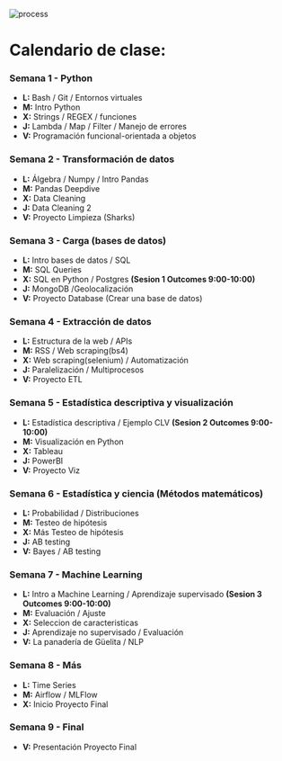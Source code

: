 ![process](https://github.com/Ironhack-Data-Madrid-Agosto-2022/Apuntes-de-clase/blob/main/images/process.jpg)

# Calendario de clase:



### Semana 1 - Python

+ **L:** Bash / Git / Entornos virtuales
+ **M:** Intro Python
+ **X:** Strings / REGEX / funciones
+ **J:** Lambda / Map / Filter / Manejo de errores
+ **V:** Programación funcional-orientada a objetos



### Semana 2 - Transformación de datos

+ **L:** Álgebra / Numpy / Intro Pandas
+ **M:** Pandas Deepdive
+ **X:** Data Cleaning      
+ **J:** Data Cleaning 2
+ **V:** Proyecto Limpieza (Sharks)



### Semana 3 - Carga (bases de datos)

+ **L:** Intro bases de datos / SQL
+ **M:** SQL Queries
+ **X:** SQL en Python / Postgres **(Sesion 1 Outcomes 9:00-10:00)**
+ **J:** MongoDB /Geolocalización
+ **V:** Proyecto Database (Crear una base de datos)


### Semana 4 - Extracción de datos

+ **L:** Estructura de la web / APIs
+ **M:** RSS / Web scraping(bs4)
+ **X:** Web scraping(selenium) / Automatización  
+ **J:** Paralelización / Multiprocesos
+ **V:** Proyecto ETL



### Semana 5 - Estadística descriptiva y visualización

+ **L:** Estadística descriptiva / Ejemplo CLV  **(Sesion 2 Outcomes 9:00-10:00)**
+ **M:** Visualización en Python 
+ **X:** Tableau
+ **J:** PowerBI
+ **V:** Proyecto Viz



### Semana 6 - Estadística y ciencia (Métodos matemáticos)

+ **L:** Probabilidad / Distribuciones
+ **M:** Testeo de hipótesis 
+ **X:** Más Testeo de hipótesis
+ **J:** AB testing 
+ **V:** Bayes / AB testing



### Semana 7 - Machine Learning

+ **L:** Intro a Machine Learning / Aprendizaje supervisado  **(Sesion 3 Outcomes 9:00-10:00)**
+ **M:** Evaluación / Ajuste 
+ **X:** Seleccion de caracteristicas
+ **J:** Aprendizaje no supervisado / Evaluación
+ **V:** La panadería de Güelita / NLP



### Semana 8 - Más

+ **L:** Time Series
+ **M:** Airflow / MLFlow
+ **X:** Inicio Proyecto Final 

### Semana 9 - Final

+ **V:** Presentación Proyecto Final
